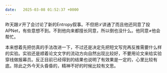 ```yaml
---
date:   2025-03-08 01:52:37 +0000
---
```


昨天跟ℒ开了会讨论了新的Entropy叙事。不但把ℒ讲通了而且他还同意了投APNet，有些意想不到。不到他向来都擅长同意，所以倒也没什么。他同意≠他会帮忙。

本来想着先把仿真的手法改进一下，不过还是决定先把短文写完再反推需要什么样的实验。实验还是顺着论文文字的流动方向自然出现比较好，不要用论文来给实验穿线做报幕员。反正目前已经得到的结果也说明了有效果是一定的，心里比较有底。除此之外今天头昏昏的，精神不好的时候比较有文思。
